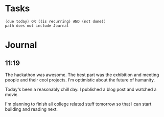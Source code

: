 # Tasks
```tasks
(due today) OR ((is recurring) AND (not done))
path does not include Journal
```
# Journal
## 11:19
The hackathon was awesome. The best part was the exhibition and meeting people and their cool projects. I'm optimistic about the future of humanity.

Today's been a reasonably chill day. I published a blog post and watched a movie.

I'm planning to finish all college related stuff tomorrow so that I can start building and reading next.